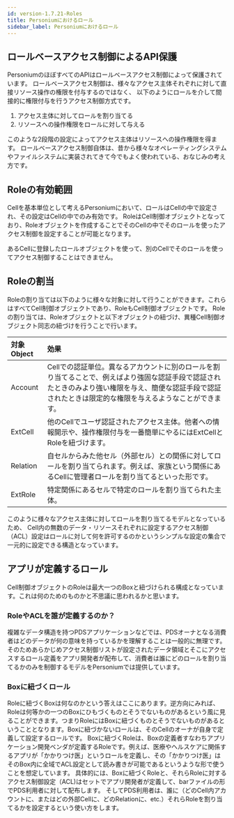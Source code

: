 ```yaml
---
id: version-1.7.21-Roles
title: Personiumにおけるロール
sidebar_label: Personiumにおけるロール
---
```


## ロールベースアクセス制御によるAPI保護

PersoniumのほぼすべてのAPIはロールベースアクセス制御によって保護されています。
ロールベースアクセス制御は、様々なアクセス主体それぞれに対して直接リソース操作の権限を付与するのではなく、
以下のようにロールを介して間接的に権限付与を行うアクセス制御方式です。

1. アクセス主体に対してロールを割り当てる
1. リソースへの操作権限をロールに対して与える

このような2段階の設定によってアクセス主体はリソースへの操作権限を得ます。
ロールベースアクセス制御自体は、昔から様々なオペレーティングシステムやファイルシステムに実装されてきて今でもよく使われている、おなじみの考え方です。

## Roleの有効範囲

Cellを基本単位として考えるPersoniumにおいて、ロールはCellの中で設定され、その設定はCellの中でのみ有効です。
RoleはCell制御オブジェクトとなっており、Roleオブジェクトを作成することでそのCellの中でそのロールを使ったアクセス制御を設定することが可能となります。

あるCellに登録したロールオブジェクトを使って、別のCellでそのロールを使ってアクセス制御することはできません。

## Roleの割当

Roleの割り当ては以下のように様々な対象に対して行うことができます。これらはすべてCell制御オブジェクトであり、RoleもCell制御オブジェクトです。
Roleの割り当ては、Roleオブジェクトと以下オブジェクトの紐づけ、異種Cell制御オブジェクト同志の紐づけを行うことで行います。

|対象Object|効果|
|:--|:--|
|Account|Cellでの認証単位。異なるアカウントに別のロールを割り当てることで、例えばより強固な認証手段で認証されたときのみより強い権限を与え、簡便な認証手段で認証されたときは限定的な権限を与えるようなことができます。|
|ExtCell|他のCellでユーザ認証されたアクセス主体。他者への情報開示や、操作権限付与を一番簡単にやるにはExtCellとRoleを紐づけます。|
|Relation|自セルからみた他セル（外部セル）との関係に対してロールを割り当てられます。例えば、家族という関係にあるCellに管理者ロールを割り当てるといった形です。|
|ExtRole|特定関係にあるセルで特定のロールを割り当てられた主体。|

このように様々なアクセス主体に対してロールを割り当てるモデルとなっているため、
Cell内の無数のデータ・リソースそれぞれに設定するアクセス制御（ACL）設定はロールに対して何を許可するのかというシンプルな設定の集合で一元的に設定できる構造となっています。

## アプリが定義するロール

Cell制御オブジェクトのRoleは最大一つのBoxと紐づけられる構成となっています。これは何のためのものかと不思議に思われるかと思います。

### RoleやACLを誰が定義するのか？

複雑なデータ構造を持つPDSアプリケーションなどでは、PDSオーナとなる消費者はどのデータが何の意味を持っているかを理解することは一般的に無理です。そのためあらかじめアクセス制御リストが設定されたデータ領域とそこにアクセスするロール定義をアプリ開発者が配布して、消費者は誰にどのロールを割り当てるかのみを制御するモデルをPersoniumでは提供しています。

### Boxに紐づくロール

Roleに紐づくBoxは何なのかという答えはここにあります。逆方向にみれば、Roleは何等かの一つのBoxにひもづくものとそうでないものがあるという風に見ることができます。つまりRoleにはBoxに紐づくものとそうでないものがあるということとなります。Boxに紐づかないロールは、そのCellのオーナが自身で定義して設定するロールです。
Boxに紐づくRoleは、Boxの定義者すなわちアプリケーション開発ベンダが定義するRoleです。例えば、医療やヘルスケアに関係するアプリが「かかりつけ医」というロールを定義し、その「かかりつけ医」はそのBox内に全域でACL設定として読み書きが可能であるというような形で使うことを想定しています。
具体的には、Boxに紐づくRoleと、それらRoleに対するアクセス制御設定（ACL)はセットでアプリ開発者が定義して、barファイルの形でPDS利用者に対して配布します。 そしてPDS利用者は、誰に（どのCell内アカウントに、またはどの外部Cellに、どのRelationに、etc.）それらRoleを割り当てるかを設定するという使い方をします。 
